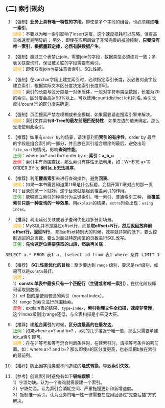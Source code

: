 

## (二) 索引规约

1. 【强制】**业务上具有唯一特性的字段**，即使是多个字段的组合，也必须建成**唯一索引**。 
  <br><span style="color:orange">说明</span>：不要以为唯一索引影响了insert速度，这个速度损耗可以忽略，但提高查找速度是明显的；
  另外，即使在应用层做了非常完善的校验控制，**只要没有唯一索引，根据墨菲定律，必然有脏数据产生。** 
2. 【强制】超过三个表禁止join。需要join的字段，数据类型必须绝对一致；多表关联查询时，保证被关联的字段需要有索引。 
  <br><span style="color:orange">说明</span>：即使双表join也要注意表索引、SQL性能。 
3. 【强制】在varchar字段上建立索引时，必须指定索引长度，没必要对全字段建立索引，根据实际文本区分度决定索引长度即可。 
  <br><span style="color:orange">说明</span>：索引的长度与区分度是一对矛盾体，一般对字符串类型数据，长度为20的索引，区分度会高达90%以上，可以使用count(distinct left(列名, 索引长度))/count(*)的区分度来确定。 
4. 【强制】页面搜索严禁左模糊或者全模糊，如果需要请走搜索引擎来解决。 
  <br><span style="color:orange">说明</span>：索引文件具有**B-Tree的最左前缀匹配特性**，如果左边的值未确定，那么无法使用此索引。

5. 【推荐】如果有`order by`的场景，请注意利用**索引的有序性**。order by 最后的字段是组合索引的一部分，并且放在索引组合顺序的最后，避免出现`file_sort`的情况，影响**查询性能**。 
  <br><span style="color:green">正例</span>：where a=? and b=? order by c; **索引：a_b_c** 
  <br><span style="color:red">反例</span>：索引中有范围查找，那么索引有序性无法利用，如：WHERE a>10 ORDER BY b; **索引a_b无法排序**。 
6. 【推荐】利用**覆盖索引**来进行查询操作，避免**回表**。 
  <br><span style="color:orange">说明</span>：如果一本书需要知道第11章是什么标题，会翻开第11章对应的那一页吗？目录浏览一下就好，这个目录就是起到覆盖索引的作用。 
  <br><span style="color:green">正例</span>：能够建立索引的种类分为主键索引、唯一索引、普通索引三种，
  而**覆盖索引只是一种查询的一种效果**，用`explain`的结果，`extra`列会出现：`using index`。 
7. 【推荐】利用延迟关联或者子查询优化超多分页场景。 
  <br><span style="color:orange">说明</span>：MySQL并不是跳过offset行，而是**取offset+N行，然后返回放弃前offset行，返回N行**，
  那当offset特别大的时候，效率就非常的低下，要么控制返回的总页数，要么对超过特定阈值的页数进行SQL改写。 
  <br><span style="color:green">正例</span>：**先快速定位需要获取的`id`段，然后再关联**：       
  <pre>SELECT a.* FROM 表1 a, (select id from 表1 where 条件 LIMIT 100000,20 ) b where a.id=b.id </pre>
8. 【推荐】 **SQL性能优化的目标**：至少要达到 `range` 级别，要求是`ref`级别，如果可以是`consts`最好。 
  <br><span style="color:orange">说明</span>：  
  1）**consts 单表中最多只有一个匹配行（主键或者唯一索引）**，在优化阶段即可读取到数据。  
  2）ref 指的是使用普通的索引（normal index）。  
  3）range 对索引进行范围检索。 
  <br><span style="color:red">反例</span>：explain表的结果，`type=index`，**索引物理文件全扫描，速度非常慢**，这个index级别比range还低，与全表扫描是小巫见大巫。 
9. 【推荐】建**组合索引**的时候，**区分度最高的在最左边**。 
  <br><span style="color:green">正例</span>：如果where a=? and b=? ，a列的几乎接近于唯一值，那么只需要单建idx_a索引即可。 
  <br><span style="color:orange">说明</span>：存在非等号和等号混合判断条件时，在建索引时，请把等号条件的列前置。如：where a>? and b=? 那么即使a的区分度更高，也必须把b放在索引的最前列。 
10. 【推荐】防止因字段类型不同造成的**隐式转换**，导致**索引失效**。 

11. 【参考】创建索引时避免有如下**极端误解**：  
  1）宁滥勿缺。认为一个查询就需要建一个索引。  
  2）宁缺勿滥。认为索引会消耗空间、严重拖慢更新和新增速度。  
  3）抵制惟一索引。认为业务的唯一性一律需要在应用层通过“先查后插”方式解决。 

